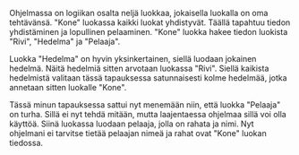 Ohjelmassa on logiikan osalta neljä luokkaa, jokaisella luokalla on oma tehtävänsä. "Kone" luokassa kaikki luokat yhdistyvät. Täällä tapahtuu tiedon yhdistäminen ja lopullinen pelaaminen. "Kone" luokka hakee tiedon luokista "Rivi", "Hedelma" ja "Pelaaja".

Luokka "Hedelma" on hyvin yksinkertainen, siellä luodaan jokainen hedelmä. Näitä hedelmiä sitten arvotaan luokassa "Rivi". Siellä kaikista hedelmistä valitaan tässä tapauksessa satunnaisesti kolme hedelmää, jotka annetaan sitten luokalle "Kone". 

Tässä minun tapauksessa sattui nyt menemään niin, että luokka "Pelaaja" on turha. Sillä ei nyt tehdä mitään, mutta laajentaessa ohjelmaa sillä voi olla käyttöä. Siinä luokassa luodaan pelaaja, jolla on rahata ja nimi. Nyt ohjelmani ei tarvitse tietää pelaajan nimeä ja rahat ovat "Kone" luokan tiedossa.
